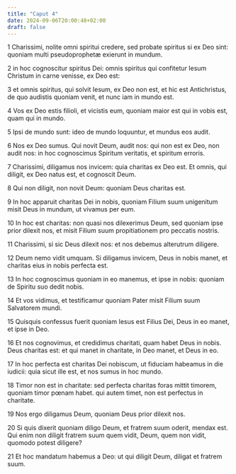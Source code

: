 ```yaml
---
title: "Caput 4"
date: 2024-09-06T20:00:48+02:00
draft: false
---
```



1 Charissimi, nolite omni spiritui credere, sed probate spiritus si ex Deo sint: quoniam multi pseudoprophetæ exierunt in mundum.

2 in hoc cognoscitur spiritus Dei: omnis spiritus qui confitetur Iesum Christum in carne venisse, ex Deo est:

3 et omnis spiritus, qui solvit Iesum, ex Deo non est, et hic est Antichristus, de quo audistis quoniam venit, et nunc iam in mundo est.

4 Vos ex Deo estis filioli, et vicistis eum, quoniam maior est qui in vobis est, quam qui in mundo.

5 Ipsi de mundo sunt: ideo de mundo loquuntur, et mundus eos audit.

6 Nos ex Deo sumus. Qui novit Deum, audit nos: qui non est ex Deo, non audit nos: in hoc cognoscimus Spiritum veritatis, et spiritum erroris.

7 Charissimi, diligamus nos invicem: quia charitas ex Deo est. Et omnis, qui diligit, ex Deo natus est, et cognoscit Deum.

8 Qui non diligit, non novit Deum: quoniam Deus charitas est.

9 In hoc apparuit charitas Dei in nobis, quoniam Filium suum unigenitum misit Deus in mundum, ut vivamus per eum.

10 In hoc est charitas: non quasi nos dilexerimus Deum, sed quoniam ipse prior dilexit nos, et misit Filium suum propitiationem pro peccatis nostris.

11 Charissimi, si sic Deus dilexit nos: et nos debemus alterutrum diligere.

12 Deum nemo vidit umquam. Si diligamus invicem, Deus in nobis manet, et charitas eius in nobis perfecta est.

13 In hoc cognoscimus quoniam in eo manemus, et ipse in nobis: quoniam de Spiritu suo dedit nobis.

14 Et vos vidimus, et testificamur quoniam Pater misit Filium suum Salvatorem mundi.

15 Quisquis confessus fuerit quoniam Iesus est Filius Dei, Deus in eo manet, et ipse in Deo.

16 Et nos cognovimus, et credidimus charitati, quam habet Deus in nobis. Deus charitas est: et qui manet in charitate, in Deo manet, et Deus in eo.

17 In hoc perfecta est charitas Dei nobiscum, ut fiduciam habeamus in die iudicii: quia sicut ille est, et nos sumus in hoc mundo.

18 Timor non est in charitate: sed perfecta charitas foras mittit timorem, quoniam timor pœnam habet. qui autem timet, non est perfectus in charitate.

19 Nos ergo diligamus Deum, quoniam Deus prior dilexit nos.

20 Si quis dixerit quoniam diligo Deum, et fratrem suum oderit, mendax est. Qui enim non diligit fratrem suum quem vidit, Deum, quem non vidit, quomodo potest diligere?

21 Et hoc mandatum habemus a Deo: ut qui diligit Deum, diligat et fratrem suum.

